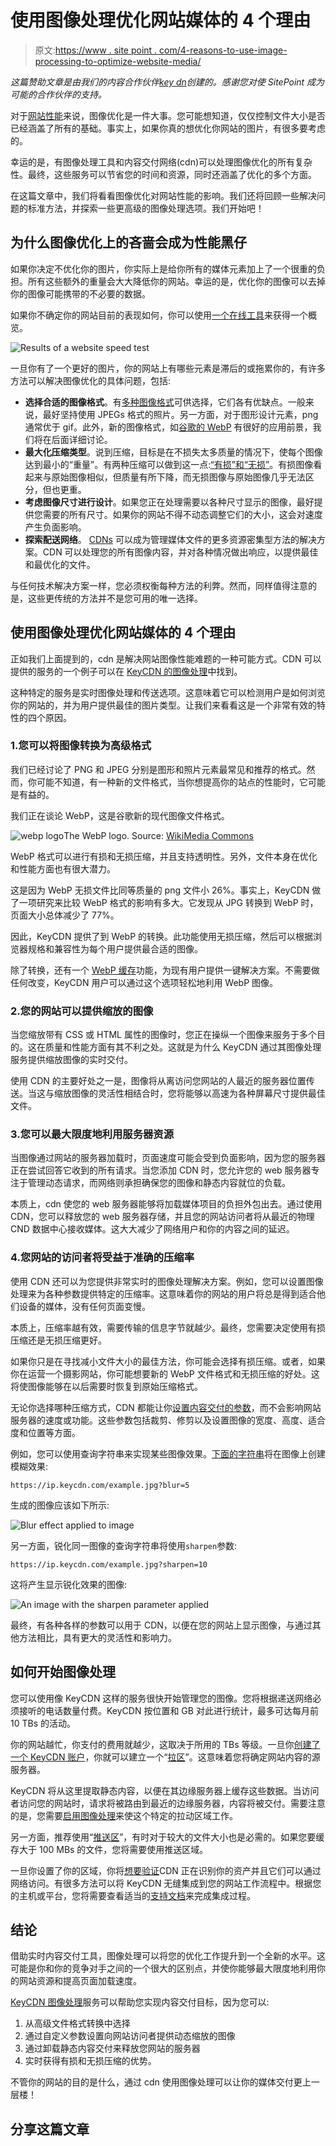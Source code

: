 # 使用图像处理优化网站媒体的 4 个理由

> 原文:[https://www . site point . com/4-reasons-to-use-image-processing-to-optimize-website-media/](https://www.sitepoint.com/4-reasons-to-use-image-processing-to-optimize-website-media/)

*这篇赞助文章是由我们的内容合作伙伴[key dn](https://keycdn.com)创建的。感谢您对使 SitePoint 成为可能的合作伙伴的支持。*

对于[网站性能](https://www.sitepoint.com/complete-guide-wordpress-performance-optimization/)来说，图像优化是一件大事。您可能想知道，仅仅控制文件大小是否已经涵盖了所有的基础。事实上，如果你真的想优化你网站的图片，有很多要考虑的。

幸运的是，有图像处理工具和内容交付网络(cdn)可以处理图像优化的所有复杂性。最终，这些服务可以节省您的时间和资源，同时还涵盖了优化的多个方面。

在这篇文章中，我们将看看图像优化对网站性能的影响。我们还将回顾一些解决问题的标准方法，并探索一些更高级的图像处理选项。我们开始吧！

## 为什么图像优化上的吝啬会成为性能黑仔

如果你决定不优化你的图片，你实际上是给你所有的媒体元素加上了一个很重的负担。所有这些额外的重量会大大降低你的网站。幸运的是，优化你的图像可以去掉你的图像可能携带的不必要的数据。

如果你不确定你的网站目前的表现如何，你可以使用[一个在线工具](https://tools.keycdn.com/speed)来获得一个概览。

![Results of a website speed test](../Images/c542d80990007fac0af46632191d4d9f.png)

一旦你有了一个更好的图片，你的网站上有哪些元素是滞后的或拖累你的，有许多方法可以解决图像优化的具体问题，包括:

*   **选择合适的图像格式**。有[多种图像格式](https://www.sitepoint.com/gif-png-jpg-which-one-to-use/)可供选择，它们各有优缺点。一般来说，最好坚持使用 JPEGs 格式的照片。另一方面，对于图形设计元素，png 通常优于 gif。此外，新的图像格式，如[谷歌的 WebP](https://developers.google.com/speed/webp) 有很好的应用前景，我们将在后面详细讨论。
*   **最大化压缩类型**。说到压缩，目标是在不损失太多质量的情况下，使每个图像达到最小的“重量”。有两种压缩可以做到这一点:[“有损”和“无损”](https://www.sitepoint.com/what-is-the-right-image-format-for-your-website/)。有损图像看起来与原始图像相似，但质量有所下降，而无损图像与原始图像几乎无法区分，但也更重。
*   **考虑图像尺寸进行设计**。如果您正在处理需要以各种尺寸显示的图像，最好提供您需要的所有尺寸。如果你的网站不得不动态调整它们的大小，这会对速度产生负面影响。
*   **探索配送网络**。 [CDNs](https://www.sitepoint.com/what-is-a-cdn-and-how-does-it-work/) 可以成为管理媒体文件的更多资源密集型方法的解决方案。CDN 可以处理您的所有图像内容，并对各种情况做出响应，以提供最佳和最优化的文件。

与任何技术解决方案一样，您必须权衡每种方法的利弊。然而，同样值得注意的是，这些更传统的方法并不是您可用的唯一选择。

## 使用图像处理优化网站媒体的 4 个理由

正如我们上面提到的，cdn 是解决网站图像性能难题的一种可能方式。CDN 可以提供的服务的一个例子可以在 [KeyCDN 的图像处理](https://www.keycdn.com/image-processing)中找到。

这种特定的服务是实时图像处理和传送选项。这意味着它可以检测用户是如何浏览你的网站的，并为用户提供最佳的图片类型。让我们来看看这是一个非常有效的特性的四个原因。

### 1.您可以将图像转换为高级格式

我们已经讨论了 PNG 和 JPEG 分别是图形和照片元素最常见和推荐的格式。然而，你可能不知道，有一种新的文件格式，当你想提高你的站点的性能时，它可能是有益的。

我们正在谈论 WebP，这是谷歌新的现代图像文件格式。

![webp logo](../Images/0f5b3a0694d25a0bc81d1e4e1fae0b34.png)The WebP logo. Source: [WikiMedia Commons](https://commons.wikimedia.org/wiki/File:WebP_Logo.png)

WebP 格式可以进行有损和无损压缩，并且支持透明性。另外，文件本身在优化和性能方面也有很大潜力。

这是因为 WebP 无损文件比同等质量的 png 文件小 26%。事实上，KeyCDN 做了一项研究来比较 WebP 格式的影响有多大。它发现从 JPG 转换到 WebP 时，页面大小总体减少了 77%。

因此，KeyCDN 提供了到 WebP 的转换。此功能使用无损压缩，然后可以根据浏览器规格和兼容性为每个用户提供最合适的图像。

除了转换，还有一个 [WebP 缓存](https://www.keycdn.com/blog/webp-caching)功能，为现有用户提供一键解决方案。不需要做任何改变，KeyCDN 用户可以通过这个选项轻松地利用 WebP 图像。

### 2.您的网站可以提供缩放的图像

当您缩放带有 CSS 或 HTML 属性的图像时，您正在操纵一个图像来服务于多个目的。这在质量和性能方面有其不利之处。这就是为什么 KeyCDN 通过其图像处理服务提供缩放图像的实时交付。

使用 CDN 的主要好处之一是，图像将从离访问您网站的人最近的服务器位置传送。当这与缩放图像的灵活性相结合时，您将能够以高速为各种屏幕尺寸提供最佳文件。

### 3.您可以最大限度地利用服务器资源

当图像通过网站的服务器加载时，页面速度可能会受到负面影响，因为您的服务器正在尝试回答它收到的所有请求。当您添加 CDN 时，您允许您的 web 服务器专注于管理动态请求，而网络则承担确保您的图像和静态内容就位的负载。

本质上，cdn 使您的 web 服务器能够将加载媒体项目的负担外包出去。通过使用 CDN，您可以释放您的 web 服务器存储，并且您的网站访问者将从最近的物理 CND 数据中心接收媒体。这大大减少了网络用户和你的内容之间的延迟。

### 4.您网站的访问者将受益于准确的压缩率

使用 CDN 还可以为您提供非常实时的图像处理解决方案。例如，您可以设置图像处理来为各种参数提供特定的压缩率。这意味着你的网站的用户将总是得到适合他们设备的媒体，没有任何页面变慢。

本质上，压缩率越有效，需要传输的信息字节就越少。最终，您需要决定使用有损压缩还是无损压缩更好。

如果你只是在寻找减小文件大小的最佳方法，你可能会选择有损压缩。或者，如果你在运营一个摄影网站，你可能想要新的 WebP 文件格式和无损压缩的好处。这将使图像能够在以后需要时恢复到原始压缩格式。

无论你选择哪种压缩方式，CDN 都能让你[设置内容交付的参数](https://www.keycdn.com/support/image-processing#order-of-operations)，而不会影响网站服务器的速度或功能。这些参数包括裁剪、修剪以及设置图像的宽度、高度、适合度和位置等方面。

例如，您可以使用查询字符串来实现某些图像效果。[下面的字符串](https://www.keycdn.com/support/image-processing#quality)将在图像上创建模糊效果:

```
https://ip.keycdn.com/example.jpg?blur=5 
```

生成的图像应该如下所示:

![Blur effect applied to image](../Images/7973811dbbded98c9119fe3c9c7e91ba.png)

另一方面，锐化同一图像的查询字符串将使用`sharpen`参数:

```
https://ip.keycdn.com/example.jpg?sharpen=10 
```

这将产生显示锐化效果的图像:

![An image with the sharpen parameter applied](../Images/ff3a17879fbddc4b8f48a07e300ee666.png)

最终，有各种各样的参数可以用于 CDN，以便在您的网站上显示图像，与通过其他方法相比，具有更大的灵活性和影响力。

## 如何开始图像处理

您可以使用像 KeyCDN 这样的服务很快开始管理您的图像。您将根据递送网络必须接听的电话数量付费。KeyCDN 按位置和 GB 对此进行统计，最多可达每月前 10 TBs 的活动。

你的网站越忙，你支付的费用就越少，这取决于所用的 TBs 等级。一旦你[创建了一个 KeyCDN 账户](https://www.keycdn.com/support/getting-started)，你就可以建立一个“[拉区](https://www.keycdn.com/support/getting-started#1-create-your-zone)”。这意味着您将确定网站内容的源服务器。

KeyCDN 将从这里提取静态内容，以便在其边缘服务器上缓存这些数据。当访问者访问您的网站时，请求将被路由到最近的边缘服务器，内容将被交付。需要注意的是，您需要[启用图像处理](https://www.keycdn.com/blog/image-processing#how-to-enable-image-processing)来使这个特定的拉动区域工作。

另一方面，推荐使用“[推送区](https://www.keycdn.com/support/create-a-push-zone)”，有时对于较大的文件大小也是必需的。如果您要缓存大于 100 MBs 的文件，您将需要使用推送区域。

一旦你设置了你的区域，你将[想要验证](https://www.keycdn.com/support/getting-started#2-check-your-cdn-assets)CDN 正在识别你的资产并且它们可以通过网络访问。有很多方法可以将 KeyCDN 无缝集成到您的网站工作流程中。根据您的主机或平台，您将需要查看适当的[支持文档](https://www.keycdn.com/support/getting-started#3-integrate-the-cdn-with-your-website)来完成集成过程。

## 结论

借助实时内容交付工具，图像处理可以将您的优化工作提升到一个全新的水平。这可能是你和你的竞争对手之间的一个很大的区别点，并使你能够最大限度地利用你的网站资源和提高页面加载速度。

[KeyCDN 图像处理](https://www.keycdn.com/image-processing)服务可以帮助您实现内容交付目标，因为您可以:

1.  从高级文件格式转换中选择
2.  通过自定义参数设置向网站访问者提供动态缩放的图像
3.  通过卸载静态内容交付来释放您网站的服务器
4.  实时获得有损和无损压缩的优势。

不管你的网站的目的是什么，通过 cdn 使用图像处理可以让你的媒体交付更上一层楼！

## 分享这篇文章